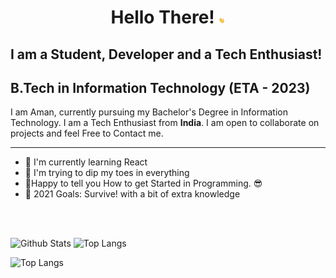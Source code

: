 <h1 align="center"> Hello There! 
<img src = "https://github.com/codeph-0bia/codeph-0bia/blob/main/wave.gif" width = "10px">
</h1>

## I am a Student, Developer and a Tech Enthusiast!

## B.Tech in Information Technology (ETA - 2023) 
<p>
I am Aman, currently pursuing my Bachelor's Degree in Information Technology. I am a Tech Enthusiast from <b>India</b>. I am open to collaborate on projects and feel Free to Contact me.
</p>

---
 * 🔭 I'm currently learning React
 * 🌱 I'm trying to dip my toes in everything
 * 🎉Happy to tell you How to get Started in Programming. 😎
 * 🥅 2021 Goals: Survive! with a bit of extra knowledge

<br>
<br>

![Github Stats](https://github-readme-stats.vercel.app/api?username=kxzazz&show_icons=true&theme=radical ) ![Top Langs](https://github-readme-stats.vercel.app/api/top-langs/?username=kxzazz&theme=radical&layout=compact)


![Top Langs](https://github-readme-stats.vercel.app/api/top-langs/?username=kxzazz&theme=radical&layout=compact)
